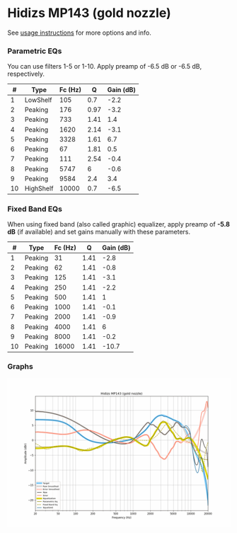 # Hidizs MP143 (gold nozzle)
See [usage instructions](https://github.com/jaakkopasanen/AutoEq#usage) for more options and info.

### Parametric EQs
You can use filters 1-5 or 1-10. Apply preamp of -6.5 dB or -6.5 dB, respectively.

|   # | Type      |   Fc (Hz) |    Q |   Gain (dB) |
|-----|-----------|-----------|------|-------------|
|   1 | LowShelf  |       105 | 0.7  |        -2.2 |
|   2 | Peaking   |       176 | 0.97 |        -3.2 |
|   3 | Peaking   |       733 | 1.41 |         1.4 |
|   4 | Peaking   |      1620 | 2.14 |        -3.1 |
|   5 | Peaking   |      3328 | 1.61 |         6.7 |
|   6 | Peaking   |        67 | 1.81 |         0.5 |
|   7 | Peaking   |       111 | 2.54 |        -0.4 |
|   8 | Peaking   |      5747 | 6    |        -0.6 |
|   9 | Peaking   |      9584 | 2.4  |         3.4 |
|  10 | HighShelf |     10000 | 0.7  |        -6.5 |

### Fixed Band EQs
When using fixed band (also called graphic) equalizer, apply preamp of **-5.8 dB** (if available) and set gains manually with these parameters.

|   # | Type    |   Fc (Hz) |    Q |   Gain (dB) |
|-----|---------|-----------|------|-------------|
|   1 | Peaking |        31 | 1.41 |        -2.8 |
|   2 | Peaking |        62 | 1.41 |        -0.8 |
|   3 | Peaking |       125 | 1.41 |        -3.1 |
|   4 | Peaking |       250 | 1.41 |        -2.2 |
|   5 | Peaking |       500 | 1.41 |         1   |
|   6 | Peaking |      1000 | 1.41 |        -0.1 |
|   7 | Peaking |      2000 | 1.41 |        -0.9 |
|   8 | Peaking |      4000 | 1.41 |         6   |
|   9 | Peaking |      8000 | 1.41 |        -0.2 |
|  10 | Peaking |     16000 | 1.41 |       -10.7 |

### Graphs
![](./Hidizs%20MP143%20(gold%20nozzle).png)
